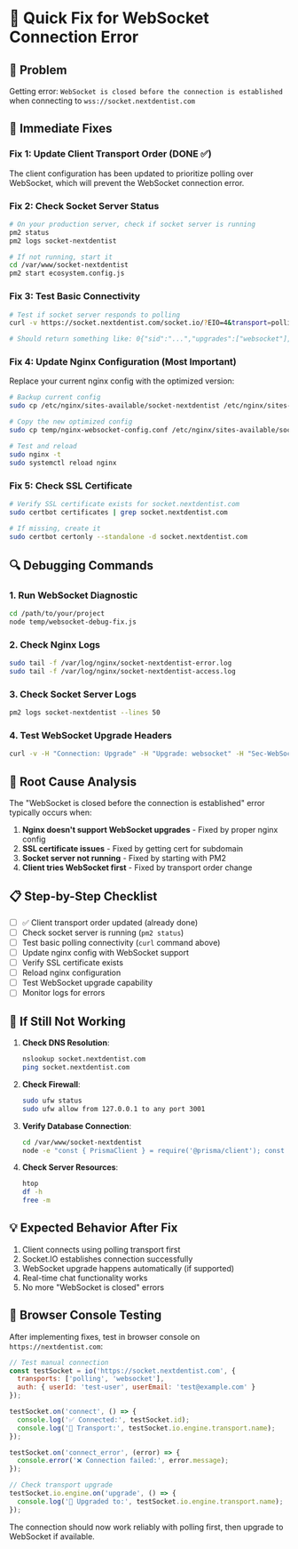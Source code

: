 # 🚀 Quick Fix for WebSocket Connection Error

## 🎯 Problem
Getting error: `WebSocket is closed before the connection is established` when connecting to `wss://socket.nextdentist.com`

## 🔧 Immediate Fixes

### Fix 1: Update Client Transport Order (DONE ✅)
The client configuration has been updated to prioritize polling over WebSocket, which will prevent the WebSocket connection error.

### Fix 2: Check Socket Server Status
```bash
# On your production server, check if socket server is running
pm2 status
pm2 logs socket-nextdentist

# If not running, start it
cd /var/www/socket-nextdentist
pm2 start ecosystem.config.js
```

### Fix 3: Test Basic Connectivity
```bash
# Test if socket server responds to polling
curl -v https://socket.nextdentist.com/socket.io/?EIO=4&transport=polling

# Should return something like: 0{"sid":"...","upgrades":["websocket"],"pingInterval":25000,"pingTimeout":60000}
```

### Fix 4: Update Nginx Configuration (Most Important)
Replace your current nginx config with the optimized version:

```bash
# Backup current config
sudo cp /etc/nginx/sites-available/socket-nextdentist /etc/nginx/sites-available/socket-nextdentist.backup

# Copy the new optimized config
sudo cp temp/nginx-websocket-config.conf /etc/nginx/sites-available/socket-nextdentist

# Test and reload
sudo nginx -t
sudo systemctl reload nginx
```

### Fix 5: Check SSL Certificate
```bash
# Verify SSL certificate exists for socket.nextdentist.com
sudo certbot certificates | grep socket.nextdentist.com

# If missing, create it
sudo certbot certonly --standalone -d socket.nextdentist.com
```

## 🔍 Debugging Commands

### 1. Run WebSocket Diagnostic
```bash
cd /path/to/your/project
node temp/websocket-debug-fix.js
```

### 2. Check Nginx Logs
```bash
sudo tail -f /var/log/nginx/socket-nextdentist-error.log
sudo tail -f /var/log/nginx/socket-nextdentist-access.log
```

### 3. Check Socket Server Logs
```bash
pm2 logs socket-nextdentist --lines 50
```

### 4. Test WebSocket Upgrade Headers
```bash
curl -v -H "Connection: Upgrade" -H "Upgrade: websocket" -H "Sec-WebSocket-Version: 13" -H "Sec-WebSocket-Key: test" https://socket.nextdentist.com/socket.io/
```

## 🎯 Root Cause Analysis

The "WebSocket is closed before the connection is established" error typically occurs when:

1. **Nginx doesn't support WebSocket upgrades** - Fixed by proper nginx config
2. **SSL certificate issues** - Fixed by getting cert for subdomain
3. **Socket server not running** - Fixed by starting with PM2
4. **Client tries WebSocket first** - Fixed by transport order change

## 📋 Step-by-Step Checklist

- [ ] ✅ Client transport order updated (already done)
- [ ] Check socket server is running (`pm2 status`)
- [ ] Test basic polling connectivity (`curl` command above)
- [ ] Update nginx config with WebSocket support
- [ ] Verify SSL certificate exists
- [ ] Reload nginx configuration
- [ ] Test WebSocket upgrade capability
- [ ] Monitor logs for errors

## 🚨 If Still Not Working

1. **Check DNS Resolution**:
   ```bash
   nslookup socket.nextdentist.com
   ping socket.nextdentist.com
   ```

2. **Check Firewall**:
   ```bash
   sudo ufw status
   sudo ufw allow from 127.0.0.1 to any port 3001
   ```

3. **Verify Database Connection**:
   ```bash
   cd /var/www/socket-nextdentist
   node -e "const { PrismaClient } = require('@prisma/client'); const prisma = new PrismaClient(); prisma.user.count().then(console.log).catch(console.error).finally(() => process.exit())"
   ```

4. **Check Server Resources**:
   ```bash
   htop
   df -h
   free -m
   ```

## 💡 Expected Behavior After Fix

1. Client connects using polling transport first
2. Socket.IO establishes connection successfully
3. WebSocket upgrade happens automatically (if supported)
4. Real-time chat functionality works
5. No more "WebSocket is closed" errors

## 🔧 Browser Console Testing

After implementing fixes, test in browser console on `https://nextdentist.com`:

```javascript
// Test manual connection
const testSocket = io('https://socket.nextdentist.com', {
  transports: ['polling', 'websocket'],
  auth: { userId: 'test-user', userEmail: 'test@example.com' }
});

testSocket.on('connect', () => {
  console.log('✅ Connected:', testSocket.id);
  console.log('🚀 Transport:', testSocket.io.engine.transport.name);
});

testSocket.on('connect_error', (error) => {
  console.error('❌ Connection failed:', error.message);
});

// Check transport upgrade
testSocket.io.engine.on('upgrade', () => {
  console.log('🔄 Upgraded to:', testSocket.io.engine.transport.name);
});
```

The connection should now work reliably with polling first, then upgrade to WebSocket if available. 